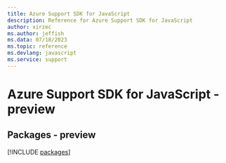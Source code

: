 ```yaml
---
title: Azure Support SDK for JavaScript
description: Reference for Azure Support SDK for JavaScript
author: xirzec
ms.author: jeffish
ms.data: 07/18/2023
ms.topic: reference
ms.devlang: javascript
ms.service: support
---
```

# Azure Support SDK for JavaScript - preview
## Packages - preview
[!INCLUDE [packages](support-index.md)]